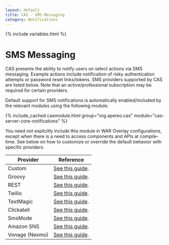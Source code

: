 ```yaml
---
layout: default 
title: CAS - SMS Messaging 
category: Notifications
---
```


{% include variables.html %}

# SMS Messaging

CAS presents the ability to notify users on select actions via SMS messaging. Example actions include notification of risky authentication
attempts or password reset links/tokens. SMS providers supported by CAS are listed below. Note that an active/professional subscription may
be required for certain providers.

Default support for SMS notifications is automatically enabled/included by the relevant modules using the following module:

{% include_cached casmodule.html group="org.apereo.cas" module="cas-server-core-notifications" %}

You need not explicitly include this module in WAR Overlay configurations, except when there is a need to access components and APIs at
compile-time. See below on how to customize or override the default behavior with specific providers.

| Provider       | Reference                                                      |
|----------------|----------------------------------------------------------------|
| Custom         | [See this guide](SMS-Messaging-Configuration-Custom.html).     |
| Groovy         | [See this guide](SMS-Messaging-Configuration-Groovy.html).     |
| REST           | [See this guide](SMS-Messaging-Configuration-REST.html).       |
| Twilio         | [See this guide](SMS-Messaging-Configuration-Twilio.html).     |
| TextMagic      | [See this guide](SMS-Messaging-Configuration-TextMagic.html).  |
| Clickatell     | [See this guide](SMS-Messaging-Configuration-Clickatell.html). |
| SmsMode        | [See this guide](SMS-Messaging-Configuration-SmsMode.html).    |
| Amazon SNS     | [See this guide](SMS-Messaging-Configuration-AmazonSNS.html).  |
| Vonage (Nexmo) | [See this guide](SMS-Messaging-Configuration-Vonage.html).     |
